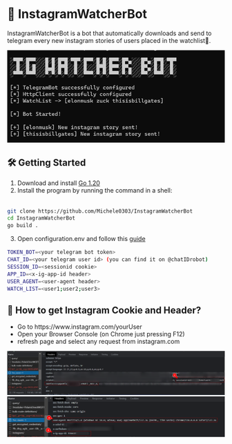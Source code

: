 # 🤖 InstagramWatcherBot 

InstagramWatcherBot is a bot that automatically downloads and send to telegram every new instagram stories of users placed in the watchlist👀.

<img src="https://github.com/Michele0303/InstagramWatcherBot/blob/main/assets/home.png" width="850px">

<h2> 🛠 Getting Started </h2>

<ol>
  <li>Download and install <a href="https://go.dev/doc/install">Go 1.20</a></li>
  <li> Install the program by running the command in a shell:</li>
</ol>

<!-- go install github.com/Michele0303/InstagramWatcherBot@latest -->
```bash

git clone https://github.com/Michele0303/InstagramWatcherBot
cd InstagramWatcherBot
go build .
```
<ol start="3">
  <li>Open configuration.env and follow this <a href="https://github.com/Michele0303/InstagramWatcherBot#-how-to-get-instagram-cookie-and-header">guide</a></li>
</ol>

```bash
TOKEN_BOT=<your telegram bot token>
CHAT_ID=<your telegram user id> (you can find it on @chatIDrobot)
SESSION_ID=<sessionid cookie>
APP_ID=<x-ig-app-id header>
USER_AGENT=<user-agent header>
WATCH_LIST=<user1;user2;user3>
```

<h2>🍪 How to get Instagram Cookie and Header?</h2>

<ul>
  <li>Go to https://www.instagram.com/yourUser</li>
  <li>Open your Browser Console (on Chrome just pressing F12)</li>
  <li>refresh page and select any request from instagram.com</li>
</ul>

<img src="https://github.com/Michele0303/InstagramWatcherBot/blob/main/assets/cookie.png" width="1000px">

<img src="https://github.com/Michele0303/InstagramWatcherBot/blob/main/assets/headers.png" width="1000px">



